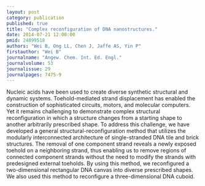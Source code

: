 ```yaml
---
layout: post
category: publication
published: true
title: "Complex reconfiguration of DNA nanostructures."
date: 2014-07-21 12:00:00
pmid: 24899518
authors: "Wei B, Ong LL, Chen J, Jaffe AS, Yin P"
firstauthor: "Wei B"
journalname: "Angew. Chem. Int. Ed. Engl."
journalvolume: 53
journalissue: 29
journalpages: 7475-9
---
```


Nucleic acids have been used to create diverse synthetic structural and dynamic systems. Toehold-mediated strand displacement has enabled the construction of sophisticated circuits, motors, and molecular computers. Yet it remains challenging to demonstrate complex structural reconfiguration in which a structure changes from a starting shape to another arbitrarily prescribed shape. To address this challenge, we have developed a general structural-reconfiguration method that utilizes the modularly interconnected architecture of single-stranded DNA tile and brick structures. The removal of one component strand reveals a newly exposed toehold on a neighboring strand, thus enabling us to remove regions of connected component strands without the need to modify the strands with predesigned external toeholds. By using this method, we reconfigured a two-dimensional rectangular DNA canvas into diverse prescribed shapes. We also used this method to reconfigure a three-dimensional DNA cuboid.

